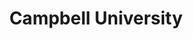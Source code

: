 ---
portfolio: campbell
title:  "Campbell University"
description: "Spot illustration of Coach John Wooden"
imgSrc: "../images/v3/campbell/campbell-2.jpg"
layout: port-v
set: campbell
---